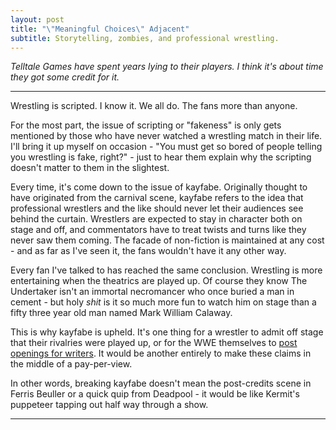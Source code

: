```yaml
---
layout: post
title: "\"Meaningful Choices\" Adjacent"
subtitle: Storytelling, zombies, and professional wrestling.
---
```


_Telltale Games have spent years lying to their players. I think it's about time they got some credit for it._

---

Wrestling is scripted. I know it. We all do. The fans more than anyone.

For the most part, the issue of scripting or "fakeness" is only gets mentioned by those who have never watched a wrestling match in their life. I'll bring it up myself on occasion - "You must get so bored of people telling you wrestling is fake, right?" - just to hear them explain why the scripting doesn't matter to them in the slightest.

Every time, it's come down to the issue of kayfabe. Originally thought to have originated from the carnival scene, kayfabe refers to the idea that professional wrestlers and the like should never let their audiences see behind the curtain. Wrestlers are expected to stay in character both on stage and off, and commentators have to treat twists and turns like they never saw them coming. The facade of non-fiction is maintained at any cost - and as far as I've seen it, the fans wouldn't have it any other way. 

Every fan I've talked to has reached the same conclusion. Wrestling is more entertaining when the theatrics are played up. Of course they know The Undertaker isn't an immortal necromancer who once buried a man in cement - but holy _shit_ is it so much more fun to watch him on stage than a fifty three year old man named Mark William Calaway.

This is why kayfabe is upheld. It's one thing for a wrestler to admit off stage that their rivalries were played up, or for the WWE themselves to [post openings for writers](https://wwecorp.wd5.myworkdayjobs.com/wwecorp/). It would be another entirely to make these claims in the middle of a pay-per-view.

In other words, breaking kayfabe doesn't mean the post-credits scene in Ferris Beuller or a quick quip from Deadpool - it would be like Kermit's puppeteer tapping out half way through a show.

---



